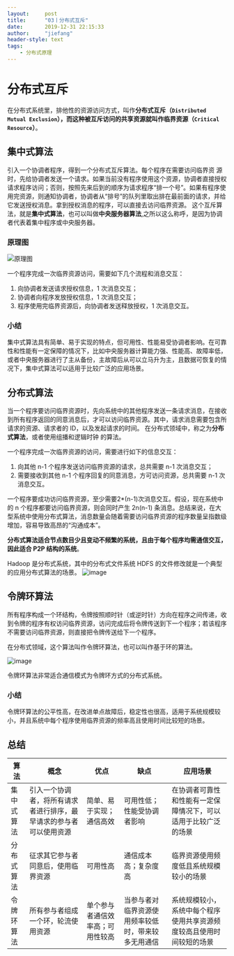 ```yaml
---
layout:     post
title:      "03丨分布式互斥"
date:       2019-12-31 22:15:33
author:     "jiefang"
header-style: text
tags:
    - 分布式原理
---
```

# 分布式互斥
在分布式系统里，排他性的资源访问方式，叫作**分布式互斥（`Distributed Mutual Exclusion`），而这种被互斥访问的共享资源就叫作临界资源（`Critical Resource`）**。

## 集中式算法

引入一个协调者程序，得到一个分布式互斥算法。每个程序在需要访问临界资
源时，先给协调者发送一个请求。如果当前没有程序使用这个资源，协调者直接授权请求程序访问；否则，按照先来后到的顺序为请求程序“排一个号”。如果有程序使用完资源，则通知协调者，协调者从“排号”的队列里取出排在最前面的请求，并给它发送授权消息。拿到授权消息的程序，可以直接去访问临界资源。
这个互斥算法，就是**集中式算法**，也可以叫做**中央服务器算法**,之所以这么称呼，是因为协调者代表着集中程序或中央服务器。

### 原理图

![原理图](https://s2.ax1x.com/2019/12/31/l3hDWn.png)

一个程序完成一次临界资源访问，需要如下几个流程和消息交互：
1. 向协调者发送请求授权信息，1 次消息交互；
2. 协调者向程序发放授权信息，1 次消息交互；
3. 程序使用完临界资源后，向协调者发送释放授权，1 次消息交互。

### 小结
集中式算法具有简单、易于实现的特点，但可用性、性能易受协调者影响。在可靠性和性能有一定保障的情况下，比如中央服务器计算能力强、性能高、故障率低，或者中央服务器进行了主从备份，主故障后从可以立马升为主，且数据可恢复的情况下，集中式算法可以适用于比较广泛的应用场景。

## 分布式算法

当一个程序要访问临界资源时，先向系统中的其他程序发送一条请求消息，在接收到所有程序返回的同意消息后，才可以访问临界资源。其中，请求消息需要包含所请求的资源、请求者的 ID，以及发起请求的时间。
在分布式领域中，称之为**分布式算法**，或者使用组播和逻辑时钟
的算法。

一个程序完成一次临界资源的访问，需要进行如下的信息交互：
1. 向其他 n-1 个程序发送访问临界资源的请求，总共需要 n-1 次消息交互；
2. 需要接收到其他 n-1 个程序回复的同意消息，方可访问资源，总共需要 n-1 次消息交互。

一个程序要成功访问临界资源，至少需要2*(n-1)次消息交互。假设，现在系统中的 n 个程序都要访问临界资源，则会同时产生 2n(n-1) 条消息。总结来说，在大型系统中使用分布式算法，消息数量会随着需要访问临界资源的程序数量呈指数级增加，容易导致高昂的“沟通成本”。

**分布式算法适合节点数目少且变动不频繁的系统，且由于每个程序均需通信交互，因此适合 P2P 结构的系统**。

Hadoop 是分布式系统，其中的分布式文件系统 HDFS 的文件修改就是一个典型的应用分布式算法的场景。
![image](https://s2.ax1x.com/2019/12/31/l3oVte.png)

## 令牌环算法
所有程序构成一个环结构，令牌按照顺时针（或逆时针）方向在程序之间传递，收到令牌的程序有权访问临界资源，访问完成后将令牌传送到下一个程序；若该程序不需要访问临界资源，则直接把令牌传送给下一个程序。

在分布式领域，这个算法叫作令牌环算法，也可以叫作基于环的算法。

![image](https://s2.ax1x.com/2019/12/31/l3otpj.png)

令牌环算法非常适合通信模式为令牌环方式的分布式系统。

### 小结
令牌环算法的公平性高，在改进单点故障后，稳定性也很高，适用于系统规模较小，并且系统中每个程序使用临界资源的频率高且使用时间比较短的场景。

## 总结

算法|概念|优点|缺点|应用场景
---|---|---|---|---
集中式算法|引入一个协调者，将所有请求者进行排序，最早请求的参与者可以使用资源|简单、易于实现；通信高效|可用性低；性能受协调者影响|在协调者可靠性和性能有一定保障情况下，可以适用于比较广泛的场景
分布式算法|征求其它参与者同意后，使用临界资源|可用性高|通信成本高；复杂度高|临界资源使用频度低且系统规模较小的场景
令牌环算法|所有参与者组成一个环，轮流使用资源|单个参与者通信效率高；可用性较高|当参与者对临界资源使用频率较低时，带来较多无用通信|系统规模较小，系统中每个程序使用共享资源频度较高且使用时间较短的场景
